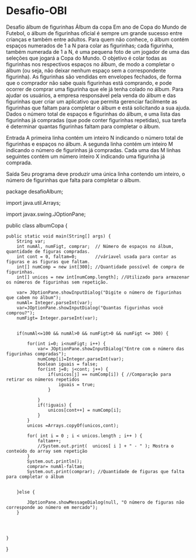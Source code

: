 # Desafio-OBI
Desafio álbum de figurinhas
Álbum da copa
Em ano de Copa do Mundo de Futebol, o álbum de figurinhas oficial é sempre um grande sucesso entre crianças e também entre adultos.
Para quem não conhece, o álbum contém espaços numerados de 1 a N para colar as figurinhas; cada figurinha, também numerada de 1 a N, 
é uma pequena foto de um jogador de uma das seleções que jogará a Copa do Mundo. O objetivo é colar todas as figurinhas nos respectivos
espaços no álbum, de modo a completar o álbum (ou seja, não deixar nenhum espaço sem a correspondente figurinha).
As figurinhas são vendidas em envelopes fechados, de forma que o comprador não sabe quais figurinhas está comprando, e pode ocorrer de comprar 
uma figurinha que ele já tenha colado no álbum.
Para ajudar os usuários, a empresa responsável pela venda do álbum e das figurinhas quer criar um aplicativo que permita gerenciar facilmente
as figurinhas que faltam para completar o álbum e está solicitando a sua ajuda.
Dados o número total de espaços e figurinhas do álbum, e uma lista das figurinhas já compradas (que pode conter figurinhas repetidas), 
sua tarefa é determinar quantas figurinhas faltam para completar o álbum.

Entrada
A primeira linha contém um inteiro N indicando o número total de figurinhas e espaços no álbum. A segunda linha contém um inteiro M indicando 
o número de figurinhas já compradas. Cada uma das M linhas seguintes contém um número inteiro X indicando uma figurinha já comprada.

Saída
Seu programa deve produzir uma única linha contendo um inteiro, o número de figurinhas que falta para completar o álbum.

package desafioAlbum;

import java.util.Arrays;

import javax.swing.JOptionPane;

public class albumCopa {

	public static void main(String[] args) {
		String var;
		int numAl, numFigt, comprar;  // Número de espaços no álbum, quantidade de figuras compradas.
		int cont = 0, faltam=0;       //váriavel usada para contar as figuras e as figuras que faltam.
		int[] numComp = new int[300]; //Quantidade possível de compra de figurinhas.
		int[] unicos = new int[numComp.length]; //Utilizado para armazenar os números de figurinhas sem repetição.
		
		var= JOptionPane.showInputDialog("Digite o número de figurinhas que cabem no álbum");
		numAl= Integer.parseInt(var);
		var=JOptionPane.showInputDialog("Quantas figurinhas você comprou?");
		numFigt= Integer.parseInt(var);
		
		
		if(numAl<=100 && numAl>0 && numFigt>0 && numFigt <= 300) {
			
			for(int i=0; i<numFigt; i++) {
				var= JOptionPane.showInputDialog("Entre com o número das figurinhas compradas");
				numComp[i]=Integer.parseInt(var);
				boolean iguais = false;
				for(int j=0; j<cont; j++) {
					if(unicos[j] == numComp[i]) { //Comparação para retirar os números repetidos
						iguais = true;						
					}
					
				}
				if(!iguais) {
					unicos[cont++] = numComp[i];
				}
			}
			unicos =Arrays.copyOf(unicos,cont);
			
			for( int i = 0 ; i < unicos.length ; i++ ) {
				faltam++;
	            //System.out.print(  unicos[ i ] + " - " ); Mostra o conteúdo do array sem repetição
	        }
			System.out.println();
			comprar= numAl-faltam;
			System.out.print(comprar); //Quantidade de figuras que falta para completar o álbum
			
			
		}else {
			
			JOptionPane.showMessageDialog(null, "O número de figuras não corresponde ao número em mercado");
		}
		
		
	

	}

}

